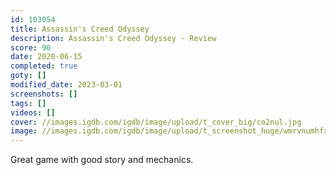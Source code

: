 ```yaml
---
id: 103054
title: Assassin's Creed Odyssey
description: Assassin's Creed Odyssey - Review
score: 90
date: 2020-06-15
completed: true
goty: []
modified_date: 2023-03-01
screenshots: []
tags: []
videos: []
cover: //images.igdb.com/igdb/image/upload/t_cover_big/co2nul.jpg
image: //images.igdb.com/igdb/image/upload/t_screenshot_huge/wmrvnumhfxku1hvpq7m6.jpg
---
```

Great game with good story and mechanics.